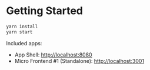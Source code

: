 # Getting Started

```sh
yarn install
yarn start
```

Included apps:

- App Shell: [http://localhost:8080](http://localhost:8080)
- Micro Frontend #1 (Standalone): [http://localhost:3001](http://localhost:3001)
<!--
- Micro Frontend #2 (Standalone): [http://localhost:3002](http://localhost:3002)
-->